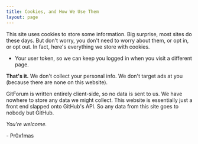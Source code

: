 ```yaml
---
title: Cookies, and How We Use Them
layout: page
---
```


This site uses cookies to store some information. Big surprise, most sites do these days. But don't worry, you don't need to worry about them, or opt in, or opt out. In fact, here's everything we store with cookies.

- Your user token, so we can keep you logged in when you visit a different page.

**That's it.** We don't collect your personal info. We don't target ads at you (because there are none on this website).

GitForum is written entirely client-side, so no data is sent to us. We have nowhere to store any data we might collect. This website is essentially just a front end slapped onto GitHub's API. So any data from this site goes to nobody but GitHub.

*You're welcome.*

\- Pr0x1mas